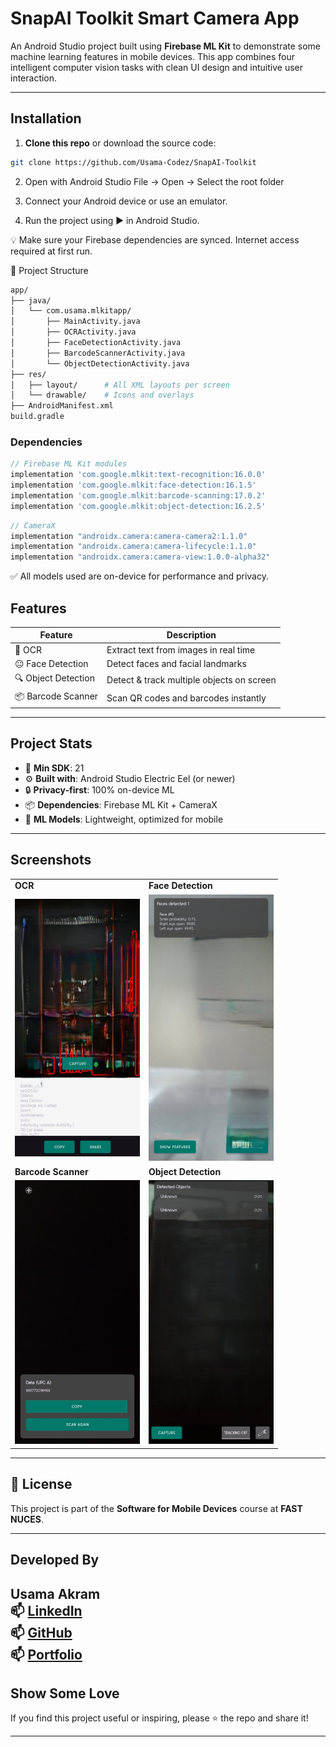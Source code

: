 # SnapAI Toolkit Smart Camera App

An Android Studio project built using **Firebase ML Kit** to demonstrate some machine learning features in mobile devices. This app combines four intelligent computer vision tasks with clean UI design and intuitive user interaction.

---

## Installation

1. **Clone this repo** or download the source code:

```bash
git clone https://github.com/Usama-Codez/SnapAI-Toolkit
```

2. Open with Android Studio
File → Open → Select the root folder

3. Connect your Android device or use an emulator.

4. Run the project using ▶️ in Android Studio.

💡 Make sure your Firebase dependencies are synced. Internet access required at first run.

📂 Project Structure
```bash
app/
├── java/
│   └── com.usama.mlkitapp/
│       ├── MainActivity.java
│       ├── OCRActivity.java
│       ├── FaceDetectionActivity.java
│       ├── BarcodeScannerActivity.java
│       └── ObjectDetectionActivity.java
├── res/
│   ├── layout/      # All XML layouts per screen
│   └── drawable/    # Icons and overlays
├── AndroidManifest.xml
build.gradle
```

### Dependencies

```gradle
// Firebase ML Kit modules
implementation 'com.google.mlkit:text-recognition:16.0.0'
implementation 'com.google.mlkit:face-detection:16.1.5'
implementation 'com.google.mlkit:barcode-scanning:17.0.2'
implementation 'com.google.mlkit:object-detection:16.2.5'
```
```gradle
// CameraX
implementation "androidx.camera:camera-camera2:1.1.0"
implementation "androidx.camera:camera-lifecycle:1.1.0"
implementation "androidx.camera:camera-view:1.0.0-alpha32"
```
✅ All models used are on-device for performance and privacy.


## Features

| Feature              | Description                                |
|----------------------|--------------------------------------------|
| 🧾 OCR               | Extract text from images in real time      |
| 😐 Face Detection    | Detect faces and facial landmarks          |
| 🔍 Object Detection  | Detect & track multiple objects on screen  |
| 📦 Barcode Scanner   | Scan QR codes and barcodes instantly       |

---

## Project Stats

- 📱 **Min SDK**: 21  
- ⚙️ **Built with**: Android Studio Electric Eel (or newer)  
- 🔒 **Privacy-first**: 100% on-device ML  
- 📦 **Dependencies**: Firebase ML Kit + CameraX  
- 🧠 **ML Models**: Lightweight, optimized for mobile  

---

## Screenshots

<table>
  <tr>
    <td><strong>OCR</strong></td>
    <td><strong>Face Detection</strong></td>
  </tr>
  <tr>
    <td><img src="screenshots/s7.jpg" width="200"/></td>
    <td><img src="screenshots/s4.jpg" width="200"/></td>
  </tr>
  <tr>
    <td><strong>Barcode Scanner</strong></td>
    <td><strong>Object Detection</strong></td>
  </tr>
  <tr>
    <td><img src="screenshots/s1.jpg" width="200"/></td>
    <td><img src="screenshots/s3.jpg" width="200"/></td>
  </tr>
</table>

---

## 📜 License

This project is part of the **Software for Mobile Devices** course at **FAST NUCES**.  

---

## Developed By

**Usama Akram**  
📫 [LinkedIn](https://linkedin.com/in/usama-codez)  
📫 [GitHub](https://github.com/usama-codez)  
📫 [Portfolio](usamaakram.netlify.app)  
---

## Show Some Love  

If you find this project useful or inspiring, please ⭐ the repo and share it!

---
